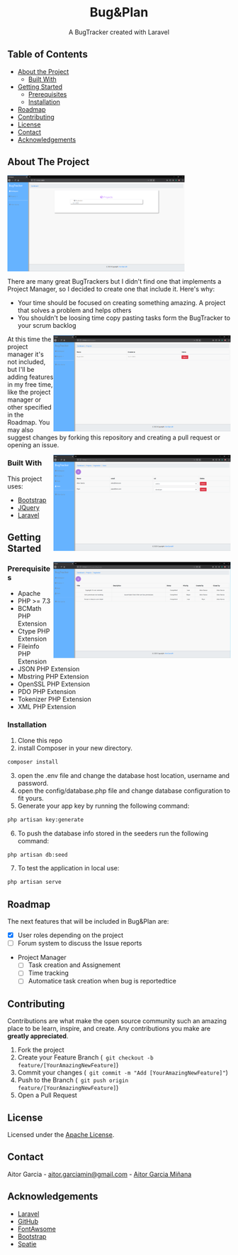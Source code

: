 <h1 align="center"> Bug&Plan </h1>
<p align="center">A BugTracker created with Laravel<p>
                 
## Table of Contents
* [About the Project](#about-the-project)
  * [Built With](#built-with)
* [Getting Started](#getting-started)
  * [Prerequisites](#prerequisites)
  * [Installation](#installation)
* [Roadmap](#roadmap)
* [Contributing](#contributing)
* [License](#license)
* [Contact](#contact)
* [Acknowledgements](#acknowledgements)

## About The Project
<p>
<img alt="Dashboard of the page" src="https://raw.githubusercontent.com/AitorGarciaM/BugAndPlan/main/Readme/Images/Dashboard.PNG" height="216" width="400" align="Center">
</p>

There are many great BugTrackers but I didn't find one that implements a Project Manager, so I decided to create one that include it.
Here's why:
* Your time should be focused on creating something amazing. A project that solves a problem and helps others
* You shouldn't be loosing time copy pasting tasks form the BugTracker to your scrum backlog

<p>
<img alt="Page that show all projects of the user" src="https://raw.githubusercontent.com/AitorGarciaM/BugAndPlan/main/Readme/Images/Projects.PNG" height="216" width="400" align="right">
</p>

At this time the project manager it's not included, but I'll be adding features in my free time, like the project manager or other 
specified in the Roadmap. You may also suggest changes by forking this repository and creating a pull request or opening an issue.

<p>
<img alt="Page that show all the users of the project" src="https://raw.githubusercontent.com/AitorGarciaM/BugAndPlan/main/Readme/Images/Users.PNG" height="216" width="400" align="right">
</p>

### Built With
This project uses:
* [Bootstrap](https://getbootstrap.com)
* [JQuery](https://jquery.com)
* [Laravel](https://laravel.com)

## Getting Started
<p>
<img alt="Page that show all the users of the project" src="https://raw.githubusercontent.com/AitorGarciaM/BugAndPlan/main/Readme/Images/Project.PNG" height="216" width="400" align="right">
</p>

### Prerequisites
* Apache
* PHP >= 7.3
* BCMath PHP Extension
* Ctype PHP Extension
* Fileinfo PHP Extension
* JSON PHP Extension
* Mbstring PHP Extension
* OpenSSL PHP Extension
* PDO PHP Extension
* Tokenizer PHP Extension
* XML PHP Extension

### Installation
1. Clone this repo
2. install Composer in your new directory.
```sh
composer install 
```
3. open the .env file and change the database host location, username and password.
4. open the config/database.php file and change database configuration to fit yours.
5. Generate your app key by running the following command:
```sh
php artisan key:generate
```
6. To push the database info stored in the seeders run the following command:
```sh
php artisan db:seed
```
7. To test the application in local use:
```sh
php artisan serve
```
## Roadmap
The next features that will be included in Bug&Plan are:
* [x] User roles depending on the project 
* [ ] Forum system to discuss the Issue reports
* Project Manager
    - [ ] Task creation and Assignement
    - [ ] Time tracking
    - [ ] Automatice task creation when bug is reportedtice
    
## Contributing

Contributions are what make the open source community such an amazing place to be learn, inspire, and create. Any contributions you make are **greatly appreciated**.

1. Fork the project
2. Create your Feature Branch (``` git checkout -b feature/[YourAmazingNewFeature]```)
3. Commit your changes (``` git commit -m "Add [YourAmazingNewFeature]"```)
4. Push to the Branch (``` git push origin feature/[YourAmazingNewFeature]```)
5. Open a Pull Request

## License
Licensed under the [Apache License](LICENSE).

## Contact
Aitor Garcia - aitor.garciamin@gmail.com - [Aitor Garcia Miñana](https://www.linkedin.com/in/aitor-garcia-mi%C3%B1ana-13aab618a/)

## Acknowledgements
* [Laravel](https://laravel.com/)
* [GitHub](https://github.com)
* [FontAwsome](https://fontawesome.com/)
* [Bootstrap](https://getbootstrap.com/)
* [Spatie](https://spatie.be/)


